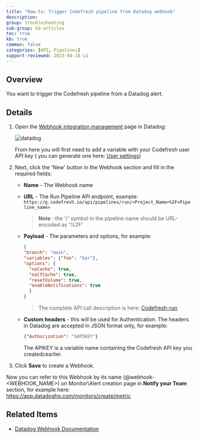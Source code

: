 ```yaml
---
title: "How-to: Trigger Codefresh pipeline from Datadog webhook"
description: 
group: troubleshooting
sub-group: kb-articles
toc: true
kb: true
common: false
categories: [API, Pipelines]
support-reviewed: 2023-04-18 LG
---
```


## Overview

You want to trigger the Codefresh pipeline from a Datadog alert.

## Details

1. Open the [Webhook integration management](https://app.datadoghq.com/account/settings#integrations/webhooks) page in Datadog:

    ![datadog]({{site.baseurl}}/images/troubleshooting/datadog.png)

    From here you will first need to add a variable with your Codefresh user API key ( you can generate one here: [User settings](https://g.codefresh.io/user/settings))
2. Next, click the 'New' button in the Webhook section and fill in the required fields:
   * **Name** - The Webhook name
   * **URL** - The Run Pipeline API endpoint, example:
      `https://g.codefresh.io/api/pipelines/run/<Project_Name>%2F<Pipeline_name>`
      > **Note** : the '/' symbol in the pipeline name should be URL-encoded as '%2F'
   * **Payload** - The parameters and options, for example:

      ```json
      {  
      "branch": "main",  
      "variables": {"foo": "bar"},  
      "options": {  
        "noCache": true,  
        "noCfCache": true,  
        "resetVolume": true,  
        "enableNotifications": true  
        }  
      }
      ```

      > The complete API call description is here: [Codefresh-run](https://g.codefresh.io/api/#operation/pipelines-run-yaml)

   * **Custom headers** - this will be used for Authentication. The headers in Datadog are accepted in JSON format only, for example:

      ```json
      {"Authorization": "$APIKEY"}
      ```

      The APIKEY is a variable name containing the Codefresh API key you createdcearlier.

3. Click **Save** to create a Webhook.

Now you can refer to this Webhook by its name (@webhook-<WEBHOOK_NAME>) on Monitor\Alert creation page in **Notify your Team** section, for example here: <https://app.datadoghq.com/monitors/create/metric>

## Related Items

* [Datadog Webhook Documentation](https://docs.datadoghq.com/integrations/webhooks/)
